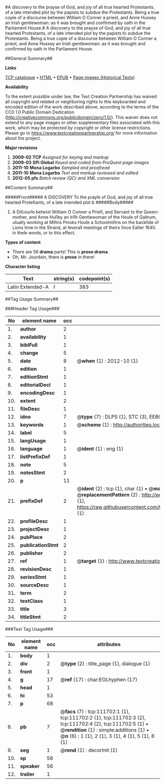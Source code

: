 #A discovery to the prayse of God, and joy of all true hearted Protestants, of a late intended plot by the papists to subdue the Protestants. Being a true copie of a discourse between William O Conner a priest, and Anne Hussey an Irish gentlewoman: as it was brought and confirmed by oath in the Parliament House.#
A discovery to the prayse of God, and joy of all true hearted Protestants, of a late intended plot by the papists to subdue the Protestants. Being a true copie of a discourse between William O Conner a priest, and Anne Hussey an Irish gentlewoman: as it was brought and confirmed by oath in the Parliament House.

##General Summary##

**Links**

[TCP catalogue](http://www.ota.ox.ac.uk/tcp/)  • 
[HTML](http://tei.it.ox.ac.uk/tcp/Texts-HTML/free/A90/A90109.html)  • 
[EPUB](http://tei.it.ox.ac.uk/tcp/Texts-EPUB/free/A90/A90109.epub) • 
[Page images (Historical Texts)](https://historicaltexts.jisc.ac.uk/eebo-99859610e)

**Availability**

To the extent possible under law, the Text Creation Partnership has waived all copyright and related or neighboring rights to this keyboarded and encoded edition of the work described above, according to the terms of the CC0 1.0 Public Domain Dedication (http://creativecommons.org/publicdomain/zero/1.0/). This waiver does not extend to any page images or other supplementary files associated with this work, which may be protected by copyright or other license restrictions. Please go to https://www.textcreationpartnership.org/ for more information about the project.

**Major revisions**

1. __2009-02__ __TCP__ *Assigned for keying and markup*
1. __2009-03__ __SPi Global__ *Keyed and coded from ProQuest page images*
1. __2011-10__ __Mona Logarbo__ *Sampled and proofread*
1. __2011-10__ __Mona Logarbo__ *Text and markup reviewed and edited*
1. __2012-05__ __pfs__ *Batch review (QC) and XML conversion*

##Content Summary##

#####Front#####
A DISCOVERY To the prayſe of God, and joy of all true hearted Proteſtants, of a late intended plot b
#####Body#####

1. A Diſcourſe betwixt William O Conner a Prieſt, and Servant to the Queen-mother, and Anne Huſſey an Iriſh Gentlewoman of the Houſe of Galtrum, uſually working at Miſtris Pinoks Houſe a Schoolmiſtris on the backſide of Lions Inne in the Strand, at ſeverall meetings of theirs ſince Eaſter 1640. in theſe words, or to this effect.

**Types of content**

  * There are 56 **drama** parts! This is **prose drama**.
  * Oh, Mr. Jourdain, there is **prose** in there!

**Character listing**


|Text|string(s)|codepoint(s)|
|---|---|---|
|Latin Extended-A|ſ|383|

##Tag Usage Summary##

###Header Tag Usage###

|No|element name|occ|attributes|
|---|---|---|---|
|1.|__author__|2||
|2.|__availability__|1||
|3.|__biblFull__|1||
|4.|__change__|5||
|5.|__date__|8| @__when__ (1) : 2012-10 (1)|
|6.|__edition__|1||
|7.|__editionStmt__|1||
|8.|__editorialDecl__|1||
|9.|__encodingDesc__|1||
|10.|__extent__|2||
|11.|__fileDesc__|1||
|12.|__idno__|7| @__type__ (7) : DLPS (1), STC (3), EEBO-CITATION (1), PROQUEST (1), VID (1)|
|13.|__keywords__|1| @__scheme__ (1) : http://authorities.loc.gov/ (1)|
|14.|__label__|5||
|15.|__langUsage__|1||
|16.|__language__|1| @__ident__ (1) : eng (1)|
|17.|__listPrefixDef__|1||
|18.|__note__|5||
|19.|__notesStmt__|2||
|20.|__p__|11||
|21.|__prefixDef__|2| @__ident__ (2) : tcp (1), char (1)  •  @__matchPattern__ (2) : ([0-9\-]+):([0-9IVX]+) (1), (.+) (1)  •  @__replacementPattern__ (2) : http://eebo.chadwyck.com/downloadtiff?vid=$1&page=$2 (1), https://raw.githubusercontent.com/textcreationpartnership/Texts/master/tcpchars.xml#$1 (1)|
|22.|__profileDesc__|1||
|23.|__projectDesc__|1||
|24.|__pubPlace__|2||
|25.|__publicationStmt__|2||
|26.|__publisher__|2||
|27.|__ref__|1| @__target__ (1) : http://www.textcreationpartnership.org/docs/. (1)|
|28.|__revisionDesc__|1||
|29.|__seriesStmt__|1||
|30.|__sourceDesc__|1||
|31.|__term__|2||
|32.|__textClass__|1||
|33.|__title__|3||
|34.|__titleStmt__|2||


###Text Tag Usage###

|No|element name|occ|attributes|
|---|---|---|---|
|1.|__body__|1||
|2.|__div__|2| @__type__ (2) : title_page (1), dialogue (1)|
|3.|__front__|1||
|4.|__g__|17| @__ref__ (17) : char:EOLhyphen (17)|
|5.|__head__|1||
|6.|__hi__|53||
|7.|__p__|68||
|8.|__pb__|7| @__facs__ (7) : tcp:111702:1 (1), tcp:111702:2 (1), tcp:111702:3 (2), tcp:111702:4 (2), tcp:111702:5 (1)  •  @__rendition__ (1) : simple:additions (1)  •  @__n__ (6) : 1 (1), 2 (1), 3 (1), 4 (1), 5 (1), 6 (1)|
|9.|__seg__|1| @__rend__ (1) : decorInit (1)|
|10.|__sp__|56||
|11.|__speaker__|56||
|12.|__trailer__|1||

